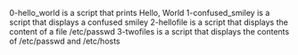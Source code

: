 0-hello_world is a script that prints Hello, World
1-confused_smiley is a script that displays a confused smiley
2-hellofile is a script that displays the content of a file /etc/passwd
3-twofiles is a script that displays the contents of /etc/passwd and /etc/hosts
